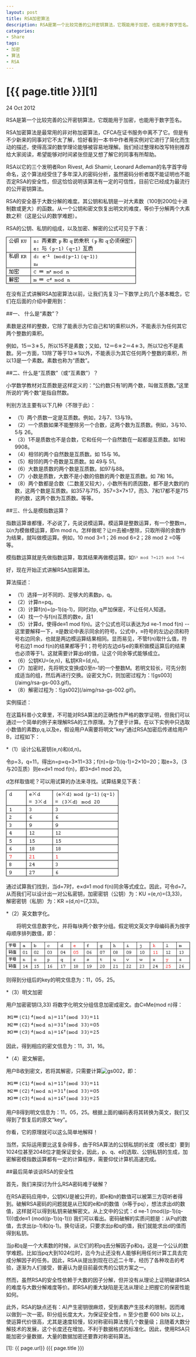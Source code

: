 ```yaml
---
layout: post
title: RSA加密算法
description: RSA是第一个比较完善的公开密钥算法，它既能用于加密，也能用于数字签名。
categories:
- Share
tags:
- 加密
- 算法
- RSA
---
```


# [{{ page.title }}][1]

24 Oct 2012

RSA是第一个比较完善的公开密钥算法，它既能用于加密，也能用于数字签名。

RSA加密算法是最常用的非对称加密算法，CFCA在证书服务中离不了它。但是有不少新来的同事对它不太了解，恰好看到一本书中作者用实例对它进行了简化而生动的描述，使得高深的数学理论能够被容易地理解。我们经过整理和改写特别推荐给大家阅读，希望能够对时间紧张但是又想了解它的同事有所帮助。

RSA以它的三个发明者Ron Rivest, Adi Shamir, Leonard Adleman的名字首字母命名，这个算法经受住了多年深入的密码分析，虽然密码分析者既不能证明也不能否定RSA的安全性，但这恰恰说明该算法有一定的可信性，目前它已经成为最流行的公开密钥算法。

RSA的安全基于大数分解的难度。其公钥和私钥是一对大素数（100到200位十进制数或更大）的函数。从一个公钥和密文恢复出明文的难度，等价于分解两个大素数之积（这是公认的数学难题）。 

RSA的公钥、私钥的组成，以及加密、解密的公式可见于下表：

![ct03](/aimg/rsa-ct-03.jpg)

在没有正式讲解RSA加密算法以前，让我们先复习一下数学上的几个基本概念，它们在后面的介绍中要用到：

##一、 什么是“素数”？

素数是这样的整数，它除了能表示为它自己和1的乘积以外，不能表示为任何其它两个整数的乘积。

例如，15＝3＊5，所以15不是素数；又如，12＝6＊2＝4＊3，所以12也不是素数。另一方面，13除了等于13＊1以外，不能表示为其它任何两个整数的乘积，所以13是一个素数。素数也称为“质数”。

##二、什么是“互质数”（或“互素数”）？

小学数学教材对互质数是这样定义的：“公约数只有1的两个数，叫做互质数。”这里所说的“两个数”是指自然数。

判别方法主要有以下几种（不限于此）：

<ul>
<li>（1）两个质数一定是互质数。例如，2与7、13与19。</li>
<li>（2）一个质数如果不能整除另一个合数，这两个数为互质数。例如，3与10、5与 26。</li>
<li>（3）1不是质数也不是合数，它和任何一个自然数在一起都是互质数。如1和9908。</li>
<li>（4）相邻的两个自然数是互质数。如 15与 16。</li>
<li>（5）相邻的两个奇数是互质数。如 49与 51。</li>
<li>（6）大数是质数的两个数是互质数。如97与88。</li>
<li>（7）小数是质数，大数不是小数的倍数的两个数是互质数。如 7和 16。</li>
<li>（8）两个数都是合数（二数差又较大），小数所有的质因数，都不是大数的约数，这两个数是互质数。如357与715，357=3×7×17，而3、7和17都不是715的约数，这两个数为互质数。等等。</li>
</ul>

##三、什么是模指数运算？ 

指数运算谁都懂，不必说了，先说说模运算。模运算是整数运算，有一个整数m，以n为模做模运算，即m mod n。怎样做呢？让m去被n整除，只取所得的余数作为结果，就叫做模运算。例如，10 mod 3=1；26 mod 6=2；28 mod 2 =0等等。 

模指数运算就是先做指数运算，取其结果再做模运算。如![gs01](/aimg/rsa-gs-001.gif)

好，现在开始正式讲解RSA加密算法。

算法描述：
<ul>
<li>（1）选择一对不同的、足够大的素数p，q。</li>
<li>（2）计算n=pq。</li>
<li>（3）计算f(n)=(p-1)(q-1)，同时对p, q严加保密，不让任何人知道。</li>
<li>（4）找一个与f(n)互质的数e，且1<e<f(n)。</li>
<li>（5）计算d，使得de≡1 mod f(n)。这个公式也可以表达为d ≡e-1 mod f(n)  -- 这里要解释一下，≡是数论中表示同余的符号。公式中，≡符号的左边必须和符号右边同余，也就是两边模运算结果相同。显而易见，不管f(n)取什么值，符号右边1 mod f(n)的结果都等于1；符号的左边d与e的乘积做模运算后的结果也必须等于1。这就需要计算出d的值，让这个同余等式能够成立。</li>
<li>（6）公钥KU=(e,n)，私钥KR=(d,n)。</li>
<li>（7）加密时，先将明文变换成0至n-1的一个整数M。若明文较长，可先分割成适当的组，然后再进行交换。设密文为C，则加密过程为：![gs003](/aimg/rsa-gs-003.gif)。</li>
<li>（8）解密过程为：![gs002](/aimg/rsa-gs-002.gif)。 </li>
</ul>

实例描述：

在这篇科普小文章里，不可能对RSA算法的正确性作严格的数学证明，但我们可以通过一个简单的例子来理解RSA的工作原理。为了便于计算。在以下实例中只选取小数值的素数p,q,以及e，假设用户A需要将明文“key”通过RSA加密后传递给用户B，过程如下：

*（1）设计公私密钥(e,n)和(d,n)。

令p=3，q=11，得出n=p×q=3×11=33；f(n)=(p-1)(q-1)=2×10=20；取e=3，（3与20互质）则e×d≡1 mod f(n)，即3×d≡1 mod 20。

d怎样取值呢？可以用试算的办法来寻找。试算结果见下表：

![ct04](/aimg/rsa-ct-04.jpg)

通过试算我们找到，当d=7时，e×d≡1 mod f(n)同余等式成立。因此，可令d=7。从而我们可以设计出一对公私密钥，加密密钥（公钥）为：KU =(e,n)=(3,33)，解密密钥（私钥）为：KR =(d,n)=(7,33)。

*（2）英文数字化。

　　将明文信息数字化，并将每块两个数字分组。假定明文英文字母编码表为按字母顺序排列数值，即：

![ct05](/aimg/rsa-ct-05.jpg)

则得到分组后的key的明文信息为：11，05，25。

*（3）明文加密 

用户加密密钥(3,33) 将数字化明文分组信息加密成密文。由C≡Me(mod n)得：

![ct07](/aimg/rsa-ct-07.jpg)

因此，得到相应的密文信息为：11，31，16。

*（4）密文解密。

用户B收到密文，若将其解密，只需要计算![gs002](/aimg/rsa-gs-002.jpg)，即：

![ct07](/aimg/rsa-ct-07.jpg)

用户B得到明文信息为：11，05，25。根据上面的编码表将其转换为英文，我们又得到了恢复后的原文“key”。 

你看，它的原理就可以这么简单地解释！

当然，实际运用要比这复杂得多，由于RSA算法的公钥私钥的长度（模长度）要到1024位甚至2048位才能保证安全，因此，p、q、e的选取、公钥私钥的生成，加密解密模指数运算都有一定的计算程序，需要仰仗计算机高速完成。

##最后简单谈谈RSA的安全性

首先，我们来探讨为什么RSA密码难于破解？ 

在RSA密码应用中，公钥KU是被公开的，即e和n的数值可以被第三方窃听者得到。破解RSA密码的问题就是从已知的e和n的数值（n等于pq），想法求出d的数值，这样就可以得到私钥来破解密文。从上文中的公式：d ≡e-1 (mod((p-1)(q-1)))或de≡1 (mod((p-1)(q-1))) 我们可以看出。密码破解的实质问题是：从Pq的数值，去求出(p-1)和(q-1)。换句话说，只要求出p和q的值，我们就能求出d的值而得到私钥。

当p和q是一个大素数的时候，从它们的积pq去分解因子p和q，这是一个公认的数学难题。比如当pq大到1024位时，迄今为止还没有人能够利用任何计算工具去完成分解因子的任务。因此，RSA从提出到现在已近二十年，经历了各种攻击的考验，逐渐为人们接受，普遍认为是目前最优秀的公钥方案之一。

然而，虽然RSA的安全性依赖于大数的因子分解，但并没有从理论上证明破译RSA的难度与大数分解难度等价。即RSA的重大缺陷是无法从理论上把握它的保密性能如何。

此外，RSA的缺点还有：A)产生密钥很麻烦，受到素数产生技术的限制，因而难以做到一次一密。B)分组长度太大，为保证安全性，n 至少也要 600 bits 以上，使运算代价很高，尤其是速度较慢，较对称密码算法慢几个数量级；且随着大数分解技术的发展，这个长度还在增加，不利于数据格式的标准化。因此，使用RSA只能加密少量数据，大量的数据加密还要靠对称密码算法。

[1]:    {{ page.url}}  ({{ page.title }})
